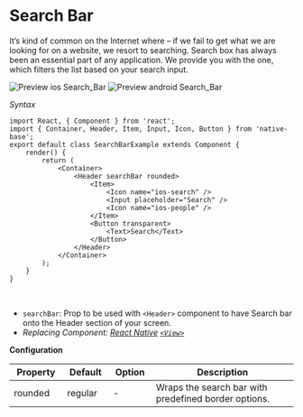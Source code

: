# Search Bar

It’s kind of common on the Internet where – if we fail to get what we are looking for on a website, we resort to searching. Search box has always been an essential part of any application.
We provide you with the one, which filters the list based on your search input.

![Preview ios Search_Bar](https://github.com/GeekyAnts/NativeBase-KitchenSink/raw/master/screenshots/ios/searchbar.png)
![Preview android Search_Bar](https://github.com/GeekyAnts/NativeBase-KitchenSink/raw/master/screenshots/android/searchbar.png)

*Syntax*

<pre class="line-numbers"><code class="language-jsx">import React, { Component } from 'react';
import { Container, Header, Item, Input, Icon, Button } from 'native-base';
export default class SearchBarExample extends Component {
    render() {
        return (
            &lt;Container>
                &lt;Header searchBar rounded>
                    &lt;Item>
                        &lt;Icon name="ios-search" />
                        &lt;Input placeholder="Search" />
                        &lt;Icon name="ios-people" />
                    &lt;/Item>
                    &lt;Button transparent>
                        &lt;Text>Search&lt;/Text>
                    &lt;/Button>
                &lt;/Header>
            &lt;/Container>
        );
    }
}</code></pre><br />

* <code>searchBar</code>: Prop to be used with <code>&lt;Header></code> component to have Search bar onto the Header section of your screen.
* *Replacing Component: [React Native](https://facebook.github.io/react-native/) [<code>&lt;View></code>](https://facebook.github.io/react-native/docs/view.html)*



**Configuration**
<table class = "table table-bordered">
        <thead>
            <tr>
                <th>Property</th>
                <th>Default</th>
                <th>Option</th>
                <th width="50%">Description</th>
            </tr>
        </thead>
        <tbody>
            <tr>
                <td>rounded</td>
                <td>regular</td>
                <td> - </td>
                <td>
                    Wraps the search bar with predefined border options.
                </td>
            </tr>
        </tbody>
    </table><br />
